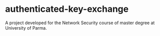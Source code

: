 # authenticated-key-exchange
A project developed for the Network Security course of master degree at University of Parma.
